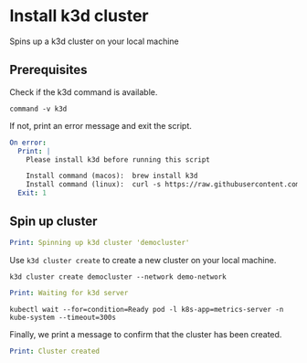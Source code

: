 # Install k3d cluster

Spins up a k3d cluster on your local machine

## Prerequisites

Check if the k3d command is available.

```shell show_output=false
command -v k3d
```

If not, print an error message and exit the script.

```yaml instacli
On error:
  Print: |
    Please install k3d before running this script

    Install command (macos):  brew install k3d
    Install command (linux):  curl -s https://raw.githubusercontent.com/k3d-io/k3d/main/install.sh | bash
  Exit: 1
```

## Spin up cluster

```yaml instacli
Print: Spinning up k3d cluster 'democluster'
```

Use `k3d cluster create` to create a new cluster on your local machine.

```shell show_output=false
k3d cluster create democluster --network demo-network
```

```yaml instacli
Print: Waiting for k3d server
```

```shell show_output=false
kubectl wait --for=condition=Ready pod -l k8s-app=metrics-server -n kube-system --timeout=300s
```

Finally, we print a message to confirm that the cluster has been created.

```yaml instacli
Print: Cluster created
```